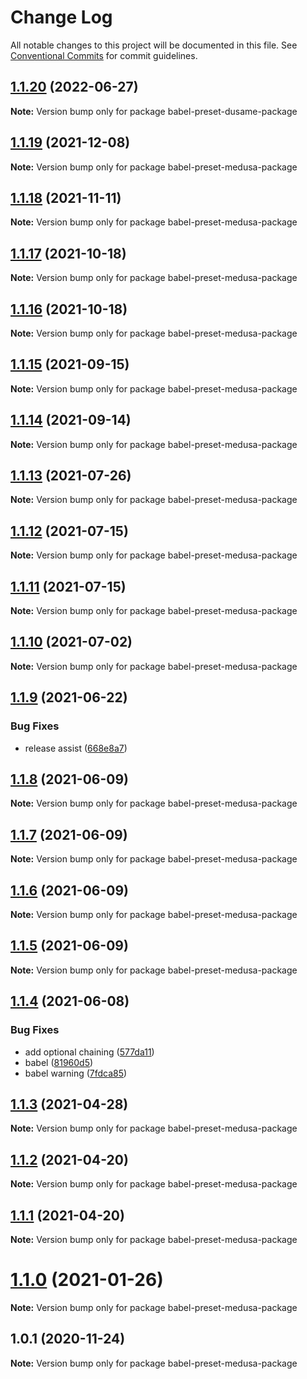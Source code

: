 # Change Log

All notable changes to this project will be documented in this file.
See [Conventional Commits](https://conventionalcommits.org) for commit guidelines.

## [1.1.20](https://github.com/zakariaelas/medusa/compare/babel-preset-dusame-package@1.1.19...babel-preset-dusame-package@1.1.20) (2022-06-27)

**Note:** Version bump only for package babel-preset-dusame-package





## [1.1.19](https://github.com/medusajs/medusa/compare/babel-preset-medusa-package@1.1.18...babel-preset-medusa-package@1.1.19) (2021-12-08)

**Note:** Version bump only for package babel-preset-medusa-package

## [1.1.18](https://github.com/medusajs/medusa/compare/babel-preset-medusa-package@1.1.17...babel-preset-medusa-package@1.1.18) (2021-11-11)

**Note:** Version bump only for package babel-preset-medusa-package

## [1.1.17](https://github.com/medusajs/medusa/compare/babel-preset-medusa-package@1.1.15...babel-preset-medusa-package@1.1.17) (2021-10-18)

**Note:** Version bump only for package babel-preset-medusa-package

## [1.1.16](https://github.com/medusajs/medusa/compare/babel-preset-medusa-package@1.1.15...babel-preset-medusa-package@1.1.16) (2021-10-18)

**Note:** Version bump only for package babel-preset-medusa-package

## [1.1.15](https://github.com/medusajs/medusa/compare/babel-preset-medusa-package@1.1.14...babel-preset-medusa-package@1.1.15) (2021-09-15)

**Note:** Version bump only for package babel-preset-medusa-package

## [1.1.14](https://github.com/medusajs/medusa/compare/babel-preset-medusa-package@1.1.13...babel-preset-medusa-package@1.1.14) (2021-09-14)

**Note:** Version bump only for package babel-preset-medusa-package

## [1.1.13](https://github.com/medusajs/medusa/compare/babel-preset-medusa-package@1.1.12...babel-preset-medusa-package@1.1.13) (2021-07-26)

**Note:** Version bump only for package babel-preset-medusa-package

## [1.1.12](https://github.com/medusajs/medusa/compare/babel-preset-medusa-package@1.1.10...babel-preset-medusa-package@1.1.12) (2021-07-15)

**Note:** Version bump only for package babel-preset-medusa-package

## [1.1.11](https://github.com/medusajs/medusa/compare/babel-preset-medusa-package@1.1.10...babel-preset-medusa-package@1.1.11) (2021-07-15)

**Note:** Version bump only for package babel-preset-medusa-package

## [1.1.10](https://github.com/medusajs/medusa/compare/babel-preset-medusa-package@1.1.9...babel-preset-medusa-package@1.1.10) (2021-07-02)

**Note:** Version bump only for package babel-preset-medusa-package

## [1.1.9](https://github.com/medusajs/medusa/compare/babel-preset-medusa-package@1.1.8...babel-preset-medusa-package@1.1.9) (2021-06-22)

### Bug Fixes

- release assist ([668e8a7](https://github.com/medusajs/medusa/commit/668e8a740200847fc2a41c91d2979097f1392532))

## [1.1.8](https://github.com/medusajs/medusa/compare/babel-preset-medusa-package@1.1.7...babel-preset-medusa-package@1.1.8) (2021-06-09)

**Note:** Version bump only for package babel-preset-medusa-package

## [1.1.7](https://github.com/medusajs/medusa/compare/babel-preset-medusa-package@1.1.6...babel-preset-medusa-package@1.1.7) (2021-06-09)

**Note:** Version bump only for package babel-preset-medusa-package

## [1.1.6](https://github.com/medusajs/medusa/compare/babel-preset-medusa-package@1.1.5...babel-preset-medusa-package@1.1.6) (2021-06-09)

**Note:** Version bump only for package babel-preset-medusa-package

## [1.1.5](https://github.com/medusajs/medusa/compare/babel-preset-medusa-package@1.1.4...babel-preset-medusa-package@1.1.5) (2021-06-09)

**Note:** Version bump only for package babel-preset-medusa-package

## [1.1.4](https://github.com/medusajs/medusa/compare/babel-preset-medusa-package@1.1.3...babel-preset-medusa-package@1.1.4) (2021-06-08)

### Bug Fixes

- add optional chaining ([577da11](https://github.com/medusajs/medusa/commit/577da11b9809ce92accd4c623d86bc4967cc1f89))
- babel ([81960d5](https://github.com/medusajs/medusa/commit/81960d51812f093e04271f50ffe5de9bce17c06b))
- babel warning ([7fdca85](https://github.com/medusajs/medusa/commit/7fdca85bae1e0df653e707fc1b8c26652c02c5fe))

## [1.1.3](https://github.com/medusajs/medusa/compare/babel-preset-medusa-package@1.1.0...babel-preset-medusa-package@1.1.3) (2021-04-28)

**Note:** Version bump only for package babel-preset-medusa-package

## [1.1.2](https://github.com/medusajs/medusa/compare/babel-preset-medusa-package@1.1.1...babel-preset-medusa-package@1.1.2) (2021-04-20)

**Note:** Version bump only for package babel-preset-medusa-package

## [1.1.1](https://github.com/medusajs/medusa/compare/babel-preset-medusa-package@1.1.0...babel-preset-medusa-package@1.1.1) (2021-04-20)

**Note:** Version bump only for package babel-preset-medusa-package

# [1.1.0](https://github.com/medusajs/medusa/compare/babel-preset-medusa-package@1.0.1...babel-preset-medusa-package@1.1.0) (2021-01-26)

**Note:** Version bump only for package babel-preset-medusa-package

## 1.0.1 (2020-11-24)

**Note:** Version bump only for package babel-preset-medusa-package
